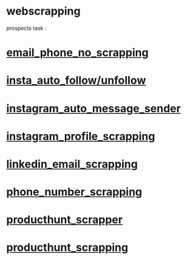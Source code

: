 # webscrapping

prospects task : 

# [email_phone_no_scrapping](https://github.com/Naveenkumar-The-magician/webscrapping/blob/main/email_phone_no_scrapping.ipynb)
# [insta_auto_follow/unfollow](https://github.com/Naveenkumar-The-magician/webscrapping/blob/main/insta_auto_follow_%2Cunfollow_.ipynb)
# [instagram_auto_message_sender](https://github.com/Naveenkumar-The-magician/webscrapping/blob/main/instagram_auto_message_sender.ipynb)
# [instagram_profile_scrapping](https://github.com/Naveenkumar-The-magician/webscrapping/blob/main/instagram_profile_scrapping.ipynb)
# [linkedin_email_scrapping](https://github.com/Naveenkumar-The-magician/webscrapping/blob/main/linkedin_email_scrapping.ipynb)
# [phone_number_scrapping](https://github.com/Naveenkumar-The-magician/webscrapping/blob/main/phone_number_scrapping.ipynb)
# [producthunt_scrapper](https://github.com/Naveenkumar-The-magician/webscrapping/blob/main/producthunt_scrapper.ipynb)
# [producthunt_scrapping](https://github.com/Naveenkumar-The-magician/webscrapping/blob/main/producthunt_scrapping.ipynb)
